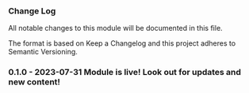   ### Change Log

  All notable changes to this module will be documented in this file.

  The format is based on Keep a Changelog and this project adheres to Semantic Versioning.

  ### 0.1.0 - 2023-07-31 Module is live! Look out for updates and new content!
